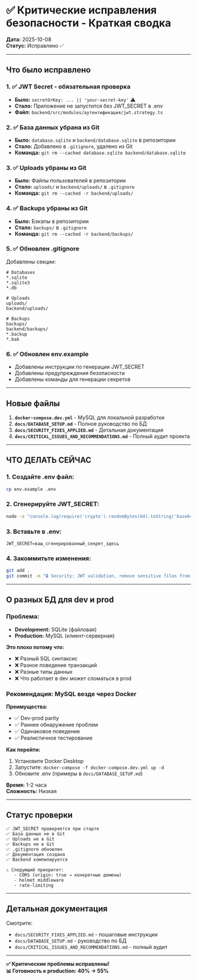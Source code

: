 # ✅ Критические исправления безопасности - Краткая сводка

**Дата:** 2025-10-08  
**Статус:** Исправлено ✅

---

## Что было исправлено

### 1. ✅ JWT Secret - обязательная проверка
- **Было:** `secretOrKey: ... || 'your-secret-key'` ⚠️
- **Стало:** Приложение не запустится без JWT_SECRET в .env
- **Файл:** `backend/src/modules/аутентификация/jwt.strategy.ts`

### 2. ✅ База данных убрана из Git
- **Было:** `database.sqlite` и `backend/database.sqlite` в репозитории
- **Стало:** Добавлено в `.gitignore`, удалено из Git
- **Команда:** `git rm --cached database.sqlite backend/database.sqlite`

### 3. ✅ Uploads убраны из Git
- **Было:** Файлы пользователей в репозитории
- **Стало:** `uploads/` и `backend/uploads/` в `.gitignore`
- **Команда:** `git rm --cached -r backend/uploads/`

### 4. ✅ Backups убраны из Git
- **Было:** Бэкапы в репозитории
- **Стало:** `backups/` в `.gitignore`
- **Команда:** `git rm --cached -r backend/backups/`

### 5. ✅ Обновлен .gitignore
Добавлены секции:
```gitignore
# Databases
*.sqlite
*.sqlite3
*.db

# Uploads
uploads/
backend/uploads/

# Backups
backups/
backend/backups/
*.backup
*.bak
```

### 6. ✅ Обновлен env.example
- Добавлены инструкции по генерации JWT_SECRET
- Добавлены предупреждения безопасности
- Добавлены команды для генерации секретов

---

## Новые файлы

1. **`docker-compose.dev.yml`** - MySQL для локальной разработки
2. **`docs/DATABASE_SETUP.md`** - Полное руководство по БД
3. **`docs/SECURITY_FIXES_APPLIED.md`** - Детальная документация
4. **`docs/CRITICAL_ISSUES_AND_RECOMMENDATIONS.md`** - Полный аудит проекта

---

## ЧТО ДЕЛАТЬ СЕЙЧАС

### 1. Создайте .env файл:
```bash
cp env.example .env
```

### 2. Сгенерируйте JWT_SECRET:
```bash
node -e "console.log(require('crypto').randomBytes(64).toString('base64'))"
```

### 3. Вставьте в .env:
```env
JWT_SECRET=ваш_сгенерированный_секрет_здесь
```

### 4. Закоммитьте изменения:
```bash
git add .
git commit -m "🔒 Security: JWT validation, remove sensitive files from git"
```

---

## О разных БД для dev и prod

### Проблема:
- **Development:** SQLite (файловая)
- **Production:** MySQL (клиент-серверная)

**Это плохо потому что:**
- ❌ Разный SQL синтаксис
- ❌ Разное поведение транзакций
- ❌ Разные типы данных
- ❌ Что работает в dev может сломаться в prod

### Рекомендация: MySQL везде через Docker

**Преимущества:**
- ✅ Dev-prod parity
- ✅ Раннее обнаружение проблем
- ✅ Одинаковое поведение
- ✅ Реалистичное тестирование

**Как перейти:**
1. Установите Docker Desktop
2. Запустите: `docker-compose -f docker-compose.dev.yml up -d`
3. Обновите .env (примеры в `docs/DATABASE_SETUP.md`)

**Время:** 1-2 часа  
**Сложность:** Низкая

---

## Статус проверки

```
✅ JWT_SECRET проверяется при старте
✅ База данных не в Git
✅ Uploads не в Git
✅ Backups не в Git
✅ .gitignore обновлен
✅ Документация создана
✅ Backend компилируется

⚠️ Следующий приоритет:
   - CORS (origin: true → конкретные домены)
   - helmet middleware
   - rate-limiting
```

---

## Детальная документация

Смотрите:
- `docs/SECURITY_FIXES_APPLIED.md` - пошаговые инструкции
- `docs/DATABASE_SETUP.md` - руководство по БД
- `docs/CRITICAL_ISSUES_AND_RECOMMENDATIONS.md` - полный аудит

---

**✅ Критические проблемы исправлены!**  
**📊 Готовность к production: 40% → 55%**
